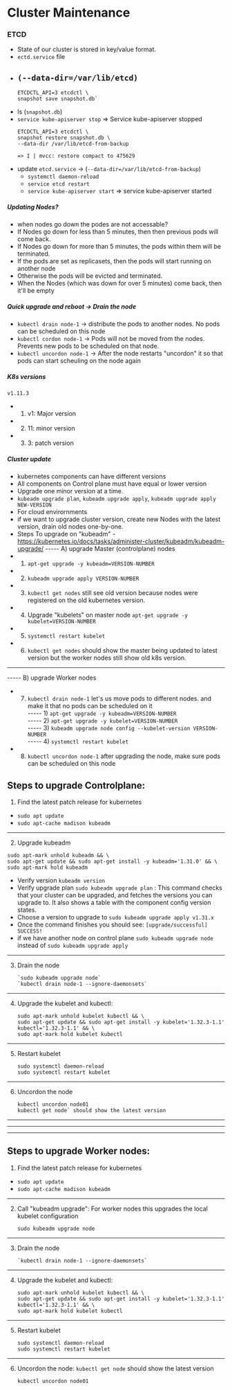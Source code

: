 # Cluster Maintenance
### ETCD
- State of our cluster is stored in key/value format.
- `ectd.service` file
- `(--data-dir=/var/lib/etcd)`
    - 
    ```
    ETCDCTL_API=3 etcdctl \ 
    snapshot save snapshot.db`
    ```
- ls (`snapshot.db`)
- `service kube-apiserver stop`  => Service kube-apiserver stopped
    ```
    ETCDCTL_API=3 etcdctl \
    snapshot restore snapshot.db \
    --data-dir /var/lib/etcd-from-backup

    => I | mvcc: restore compact to 475629
    ```
- update `etcd.service` -> (`--data-dir=/var/lib/etcd-from-backup`)
    - `systemctl daemon-reload`
    - `service etcd restart`
    - `service kube-apiserver start` => service kube-apiserver started


##### Updating Nodes?
- when nodes go down the podes are not accessable? <br>
- If Nodes go down for less than 5 minutes, then then previous pods will come back. <br>
- If Nodes go down for more than 5 minutes, the pods within them will be terminated. <br>
- If the pods are set as replicasets, then the pods will start running on another node <br>
- Otherwise the pods will be evicted and terminated. <br>
- When the Nodes (which was down for over 5 minutes) come back, then it'll be empty <br>

##### Quick upgrade and reboot -> Drain the node
- `kubectl drain node-1`  -> distribute the pods to another nodes. No pods can be scheduled on this node <br>
- `kubectl cordon node-1` -> Pods will not be moved from the nodes. Prevents new pods to be scheduled on that node.
- `kubectl uncordon node-1` -> After the node restarts "uncordon" it so that pods can start scheuling on the node again

##### K8s versions
`v1.11.3`
- 1) v1: Major version <br>
- 2) 11: minor version <br>
- 3) 3: patch version <br>

##### Cluster update
- kubernetes components can have different versions <br>
- All components on Control plane must have equal or lower version <br>
- Upgrade one minor version at a time. <br>
- `kubeadm upgrade plan`, `kubeadm upgrade apply`, `kubeadm upgrade apply NEW-VERSION`
- For cloud envirornments <br>
- if we want to upgrade cluster version, create new Nodes with the latest version, drain old nodes one-by-one. <br>
- Steps To upgrade on "kubeadm" - https://kubernetes.io/docs/tasks/administer-cluster/kubeadm/kubeadm-upgrade/
----- A) upgrade Master (controlplane) nodes <br>
- 1) `apt-get upgrade -y kubeadm=VERSION-NUMBER` <br>
- 2) `kubeadm upgrade apply VERSION-NUMBER` <br>
- 3) `kubectl get nodes`  still see old version because nodes were registered on the old kubernetes version. <br>
- 4) Upgrade "kubelets" on master node `apt-get upgrade -y kubelet=VERSION-NUMBER` <br>
- 5) `systemctl restart kubelet` <br>
- 6) `kubectl get nodes` should show the master being updated to latest version but the worker nodes still show old k8s version. <br>

--- 
----- B) upgrade Worker nodes <br>
- 7) `kubectl drain node-1` let's us move pods to different nodes. and make it that no pods can be scheduled on it <br>
----- 1) `apt-get upgrade -y kubeadm=VERSION-NUMBER` <br>
----- 2) `apt-get upgrade -y kubelet=VERSION-NUMBER` <br>
----- 3) `kubeadm upgrade node config --kubelet-version VERSION-NUMBER` <br>
----- 4) `systemctl restart kubelet` <br>
- 8) `kubectl uncordon node-1` after upgrading the node, make sure pods can be scheduled on this node <br>

Steps to upgrade Controlplane:
---
1) Find the latest patch release for kubernetes
- `sudo apt update`
- `sudo apt-cache madison kubeadm`
---
2) Upgrade kubeadm
```
sudo apt-mark unhold kubeadm && \
sudo apt-get update && sudo apt-get install -y kubeadm='1.31.0' && \
sudo apt-mark hold kubeadm
```
 - Verify version ```kubeadm version```
 - Verify upgrade plan ```sudo kubeadm upgrade plan``` : This command checks that your cluster can be upgraded, and fetches the versions you can upgrade to. It also shows a table with the component config version states.
 - Choose a version to upgrade to ```sudo kubeadm upgrade apply v1.31.x``` 
 - Once the command finishes you should see: ```[upgrade/successful] SUCCESS!```
 - if we have another node on control plane ```sudo kubeadm upgrade node``` instead of ```sudo kubeadm upgrade apply```
--- 
3) Drain the node
    ```
    `sudo kubeadm upgrade node`
    `kubectl drain node-1 --ignore-daemonsets`
    ```
---
4) Upgrade the kubelet and kubectl:
    ```
    sudo apt-mark unhold kubelet kubectl && \
    sudo apt-get update && sudo apt-get install -y kubelet='1.32.3-1.1' kubectl='1.32.3-1.1' && \
    sudo apt-mark hold kubelet kubectl
    ```
---
5)  Restart kubelet
    ```
    sudo systemctl daemon-reload
    sudo systemctl restart kubelet
    ```
---
6) Uncordon the node
    ```
    kubectl uncordon node01
    kubectl get node` should show the latest version
    ```
---
---
---
Steps to upgrade Worker nodes:
---
1) Find the latest patch release for kubernetes
- `sudo apt update`
- `sudo apt-cache madison kubeadm`
---
2) Call "kubeadm upgrade": For worker nodes this upgrades the local kubelet configuration
    ```
    sudo kubeadm upgrade node
    ```
--- 
3) Drain the node
    ```
    `kubectl drain node-1 --ignore-daemonsets`
    ```
---
4) Upgrade the kubelet and kubectl:
    ```
    sudo apt-mark unhold kubelet kubectl && \
    sudo apt-get update && sudo apt-get install -y kubelet='1.32.3-1.1' kubectl='1.32.3-1.1' && \
    sudo apt-mark hold kubelet kubectl
    ```
---
5)  Restart kubelet
    ```
    sudo systemctl daemon-reload
    sudo systemctl restart kubelet
    ```
---
6) Uncordon the node: `kubectl get node` should show the latest version
    ```
    kubectl uncordon node01
    ```

